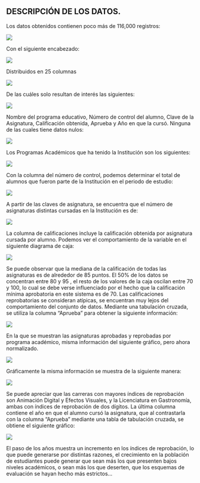 ## DESCRIPCIÓN DE LOS DATOS.
Los datos obtenidos contienen poco más de 116,000 registros:
 
![](https://github.com/OctavioMendoza/Estudio-de-la-Desercion-en-el-TecMM-Chapala/blob/main/results/assets/Screenshot%202024-05-13%20143733.png)

Con el siguiente encabezado:

![](https://github.com/OctavioMendoza/Estudio-de-la-Desercion-en-el-TecMM-Chapala/blob/main/results/assets/Screenshot%202024-05-14%20200803.png)

Distribuidos en 25 columnas

![](https://github.com/OctavioMendoza/Estudio-de-la-Desercion-en-el-TecMM-Chapala/blob/main/results/assets/Screenshot%202024-05-13%20143915.png)

De las cuáles solo resultan de interés las siguientes:

![](https://github.com/OctavioMendoza/Estudio-de-la-Desercion-en-el-TecMM-Chapala/blob/main/results/assets/Screenshot%202024-05-14%20190755.png)

Nombre del programa educativo, Número de control del alumno, Clave de la Asignatura, Calificación obtenida, Aprueba y Año en que la cursó.
Ninguna de las cuales tiene datos nulos:

![](https://github.com/OctavioMendoza/Estudio-de-la-Desercion-en-el-TecMM-Chapala/blob/main/results/assets/Screenshot%202024-05-14%20191332.png)

Los Programas Académicos que ha tenido la Institución son los siguientes:

![](https://github.com/OctavioMendoza/Estudio-de-la-Desercion-en-el-TecMM-Chapala/blob/main/results/assets/Screenshot%202024-05-14%20192251.png)

Con la columna del número de control, podemos determinar el total de alumnos que fueron parte de la Institución en el periodo de estudio:

![](https://github.com/OctavioMendoza/Estudio-de-la-Desercion-en-el-TecMM-Chapala/blob/main/results/assets/Screenshot%202024-05-14%20192856.png)

A partir de las claves de asignatura, se encuentra que el número de asignaturas distintas cursadas en la Institución es de:

![](https://github.com/OctavioMendoza/Estudio-de-la-Desercion-en-el-TecMM-Chapala/blob/main/results/assets/Screenshot%202024-05-14%20193246.png)

La columna de calificaciones incluye la calificación obtenida por asignatura cursada por alumno. Podemos ver el comportamiento de la variable en el siguiente diagrama de caja:

![](https://github.com/OctavioMendoza/Estudio-de-la-Desercion-en-el-TecMM-Chapala/blob/main/results/assets/Screenshot%202024-05-14%20194413.png)

Se puede observar que la mediana de la calificación de todas las asignaturas es de alrededor de 85 puntos. El 50% de los datos se concentran entre 80 y 95 , el resto de los valores de la caja oscilan entre 70 y 100, lo cual se debe verse influenciado por el hecho que la calificación mínima aprobatoria en este sistema es de 70. Las calificaciones reprobatorias se consideran atípicas, se encuentran muy lejos del comportamiento del conjunto de datos.
Mediante una tabulación cruzada, se utiliza la columna “Aprueba” para obtener la siguiente información:

![](https://github.com/OctavioMendoza/Estudio-de-la-Desercion-en-el-TecMM-Chapala/blob/main/results/assets/Screenshot%202024-05-14%20204237.png)

En la que se muestran las asignaturas aprobadas y reprobadas por programa académico, misma información del siguiente gráfico, pero ahora normalizado.

![](https://github.com/OctavioMendoza/Estudio-de-la-Desercion-en-el-TecMM-Chapala/blob/main/results/assets/Screenshot%202024-05-14%20211234.png)

Gráficamente la misma información se muestra de la siguiente manera:

![](https://github.com/OctavioMendoza/Estudio-de-la-Desercion-en-el-TecMM-Chapala/blob/main/results/assets/Porc%20Aprob%20y%20Repr.png)

Se puede apreciar que las carreras con mayores índices de reprobación son Animación Digital y Efectos Visuales, y la Licenciatura en Gastronomía, ambas con índices de reprobación de dos dígitos.
La última columna contiene el año en que el alumno cursó la asignatura, que al contrastarla con la columna “Aprueba” mediante una tabla de tabulación cruzada, se obtiene el siguiente gráfico:

![](https://github.com/OctavioMendoza/Estudio-de-la-Desercion-en-el-TecMM-Chapala/blob/main/results/assets/Aprb%20y%20Reprob%20hist.png)

El paso de los años muestra un incremento en los índices de reprobación, lo que puede generarse por distintas razones, el crecimiento en la población de estudiantes puede generar que sean más los que presenten bajos niveles académicos, o sean más los que deserten, que los esquemas de evaluación se hayan hecho más estrictos…
